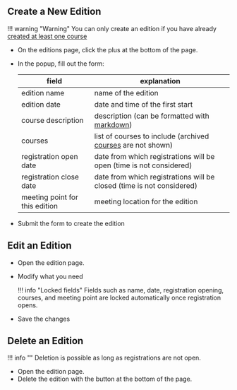 ## Create a New Edition
!!! warning "Warning"
    You can only create an edition if you have already [created at least one course](../parcours.md#create-a-new-course)
- On the editions page, click the plus at the bottom of the page.
- In the popup, fill out the form:

    field                      | explanation
    ---------------------------|----------------
    edition name               | name of the edition
    edition date               | date and time of the first start
    course description         | description (can be formatted with [markdown](../index.md#description-in-markdown))
    courses                    | list of courses to include (archived [courses](../parcours.md#unarchive-a-course) are not shown)
    registration open date     | date from which registrations will be open (time is not considered)
    registration close date    | date from which registrations will be closed (time is not considered)
    meeting point for this edition| meeting location for the edition

- Submit the form to create the edition

## Edit an Edition
- Open the edition page.
- Modify what you need

    !!! info "Locked fields"
        Fields such as name, date, registration opening, courses, and meeting point are locked automatically once registration opens.

- Save the changes

## Delete an Edition
!!! info ""
    Deletion is possible as long as registrations are not open.
- Open the edition page.
- Delete the edition with the button at the bottom of the page.
